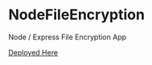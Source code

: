 NodeFileEncryption
==================

Node / Express File Encryption App


[Deployed Here](http://http://node-file-encryption.herokuapp.com/)
